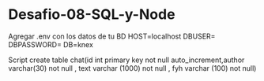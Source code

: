 # Desafio-08-SQL-y-Node

Agregar .env con los datos de tu BD
HOST=localhost
DBUSER=
DBPASSWORD=
DB=knex

Script
create table chat(id int primary key not null auto_increment,author varchar(30) not null , text varchar (1000) not null , fyh varchar (100) not null)
